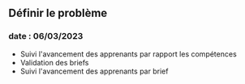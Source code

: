 ## Définir le problème

### date : 06/03/2023 

- Suivi l'avancement des apprenants par rapport les compétences 
- Validation des briefs
- Suivi l'avancement des apprenants par brief
